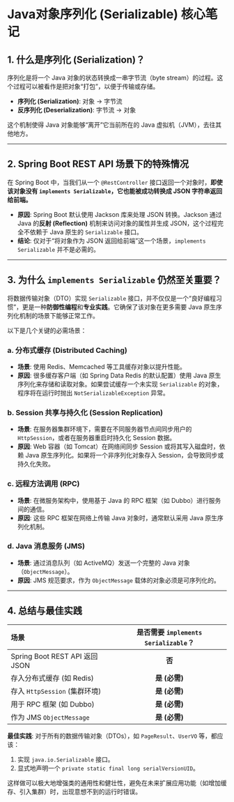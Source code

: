 # Java对象序列化 (Serializable) 核心笔记

## 1. 什么是序列化 (Serialization)？

序列化是将一个 Java 对象的状态转换成一串字节流（byte stream）的过程。这个过程可以被看作是把对象“打包”，以便于传输或存储。

- **序列化 (Serialization)**: 对象 → 字节流
- **反序列化 (Deserialization)**: 字节流 → 对象

这个机制使得 Java 对象能够“离开”它当前所在的 Java 虚拟机（JVM），去往其他地方。

---

## 2. Spring Boot REST API 场景下的特殊情况

在 Spring Boot 中，当我们从一个 `@RestController` 接口返回一个对象时，**即使该对象没有 `implements Serializable`，它也能被成功转换成 JSON 字符串返回给前端。**

- **原因**: Spring Boot 默认使用 Jackson 库来处理 JSON 转换。Jackson 通过 Java 的**反射 (Reflection)** 机制来访问对象的属性并生成 JSON，这个过程完全不依赖于 Java 原生的 `Serializable` 接口。
- **结论**: 仅对于“将对象作为 JSON 返回给前端”这一个场景，`implements Serializable` 并不是必需的。

---

## 3. 为什么 `implements Serializable` 仍然至关重要？

将数据传输对象（DTO）实现 `Serializable` 接口，并不仅仅是一个“良好编程习惯”，更是一种**防御性编程**和**专业实践**。它确保了该对象在更多需要 Java 原生序列化机制的场景下能够正常工作。

以下是几个关键的必需场景：

### a. 分布式缓存 (Distributed Caching)
- **场景**: 使用 Redis、Memcached 等工具缓存对象以提升性能。
- **原因**: 很多缓存客户端（如 Spring Data Redis 的默认配置）使用 Java 原生序列化来存储和读取对象。如果尝试缓存一个未实现 `Serializable` 的对象，程序将在运行时抛出 `NotSerializableException` 异常。

### b. Session 共享与持久化 (Session Replication)
- **场景**: 在服务器集群环境下，需要在不同服务器节点间同步用户的 `HttpSession`，或者在服务器重启时持久化 Session 数据。
- **原因**: Web 容器（如 Tomcat）在网络间同步 Session 或将其写入磁盘时，依赖 Java 原生序列化。如果将一个非序列化对象存入 Session，会导致同步或持久化失败。

### c. 远程方法调用 (RPC)
- **场景**: 在微服务架构中，使用基于 Java 的 RPC 框架（如 Dubbo）进行服务间的通信。
- **原因**: 这些 RPC 框架在网络上传输 Java 对象时，通常默认采用 Java 原生序列化机制。

### d. Java 消息服务 (JMS)
- **场景**: 通过消息队列（如 ActiveMQ）发送一个完整的 Java 对象（`ObjectMessage`）。
- **原因**: JMS 规范要求，作为 `ObjectMessage` 载体的对象必须是可序列化的。

---

## 4. 总结与最佳实践

| 场景 | 是否需要 `implements Serializable`？ |
| :--- | :---: |
| Spring Boot REST API 返回 JSON | **否** |
| 存入分布式缓存 (如 Redis) | **是 (必需)** |
| 存入 `HttpSession` (集群环境) | **是 (必需)** |
| 用于 RPC 框架 (如 Dubbo) | **是 (必需)** |
| 作为 JMS `ObjectMessage` | **是 (必需)** |

**最佳实践**:
对于所有的数据传输对象（DTOs），如 `PageResult`、`UserVO` 等，都应该：
1.  实现 `java.io.Serializable` 接口。
2.  显式地声明一个 `private static final long serialVersionUID`。

这样做可以极大地增强类的通用性和健壮性，避免在未来扩展应用功能（如增加缓存、引入集群）时，出现意想不到的运行时错误。
